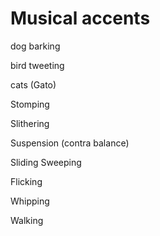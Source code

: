 # Musical accents

dog barking

bird tweeting

cats \(Gato\)

Stomping

Slithering

Suspension \(contra balance\)

Sliding Sweeping

Flicking

Whipping

Walking 



